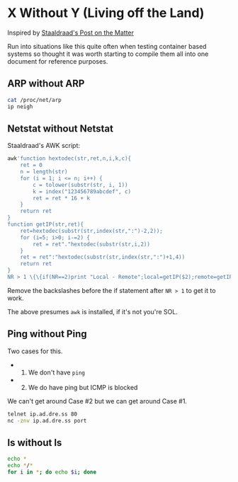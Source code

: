 # X Without Y (Living off the Land)

Inspired by [Staaldraad's Post on the Matter](https://staaldraad.github.io/2017/12/20/netstat-without-netstat/)

Run into situations like this quite often when testing container based systems so thought it was worth starting to compile them all into one document for reference purposes.

## ARP without ARP

```bash
cat /proc/net/arp
ip neigh
```

## Netstat without Netstat

Staaldraad's AWK script:

```bash
awk'function hextodec(str,ret,n,i,k,c){
    ret = 0
    n = length(str)
    for (i = 1; i <= n; i++) {
        c = tolower(substr(str, i, 1))
        k = index("123456789abcdef", c)
        ret = ret * 16 + k
    }
    return ret
}
function getIP(str,ret){
    ret=hextodec(substr(str,index(str,":")-2,2)); 
    for (i=5; i>0; i-=2) {
        ret = ret"."hextodec(substr(str,i,2))
    }
    ret = ret":"hextodec(substr(str,index(str,":")+1,4))
    return ret
}
NR > 1 \{\{if(NR==2)print "Local - Remote";local=getIP($2);remote=getIP($3)}{print local" - "remote}}' /proc/net/tcp
```

Remove the backslashes before the if statement after `NR > 1` to get it to work.

The above presumes `awk` is installed, if it's not you're SOL.

## Ping without Ping

Two cases for this.

- 1) We don't have `ping`
- 2) We do have ping but ICMP is blocked

We can't get around Case #2 but we can get around Case #1.

```bash
telnet ip.ad.dre.ss 80
nc -znv ip.ad.dre.ss port
```

## ls without ls

```bash
echo *
echo */*
for i in *; do echo $i; done
```
